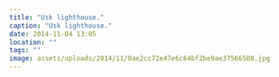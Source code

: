 ```yaml
---
title: "Usk lighthouse."
caption: "Usk lighthouse."
date: 2014-11-04 13:05
location: ""
tags: ""
image: assets/uploads/2014/11/0ae2cc72e47e6c64bf2be9ae37566508.jpg
---
```

